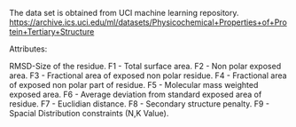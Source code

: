 The data set is obtained from UCI machine learning repository.
https://archive.ics.uci.edu/ml/datasets/Physicochemical+Properties+of+Protein+Tertiary+Structure

Attributes:

RMSD-Size of the residue.
F1 - Total surface area.
F2 - Non polar exposed area.
F3 - Fractional area of exposed non polar residue.
F4 - Fractional area of exposed non polar part of residue.
F5 - Molecular mass weighted exposed area.
F6 - Average deviation from standard exposed area of residue.
F7 - Euclidian distance.
F8 - Secondary structure penalty.
F9 - Spacial Distribution constraints (N,K Value).
